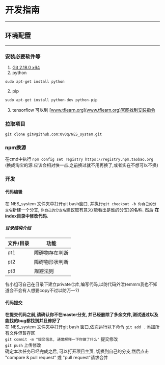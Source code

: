# 开发指南
- - - - - 
## 环境配置
- - - - - - 
### 安装必要软件等
1. [Git 2.18.0 x64](https://github.com/git-for-windows/git/releases/download/v2.18.0.windows.1/Git-2.18.0-64-bit.exe)   
2. python
```php
sudo apt-get install python
```
2. pip
```php
sudo apt-get install python-dev python-pip
```
3. tensorflow
可以到 [www.tflearn.org](www.tflearn.org)官网找到安装指令

### 拉取项目
```git clone git@github.com:OvOq/NES_system.git```
### npm换源
在cmd中执行
```npm config set registry https://registry.npm.taobao.org```
(换成淘宝的源.应该会相对快一点.之前换过就不用再换了,或者实在不想可以不换)

### 开发
#### 代码编辑
在 NES_system 文件夹中打开git bash窗口, 并执行```git checkout -b 你自己的分支名```新建一个分支, ```你自己的分支名```建议取有意义(能看出是谁的分支)的名称.
然后 __在index目录中修改代码.__    
  
##### 目录结构介绍
| 文件/目录 | 功能 |
| -- | -- |
| pt1 | 障碍物存在判断 |
| pt2 | 障碍物形状判断 |
| pt3 | 规避法则 |

各小组可自己在目录下建立private仓库,编写代码,以防代码外泄(emmm我也不知道会不会有人想要copy不过以防万一?)
#### 代码提交
__在提交代码之前,请确认你不在master分支, 并已经删除了多余文件,测试通过以及能找的bug都找到并且修好了__      
在 NES_system 文件夹中打开git bash 窗口,依次运行以下命令
```git add .``` 添加所有文件但暂存区    
```git commit -m "提交信息, 通常解释一下你做了什么"``` 提交修改    
```git push``` 上传修改    
确定本次任务已经完成之后, 可以打开项目主页, 切换到自己的分支,然后点击 "compare & pull request" 或 "pull request"请求合并
